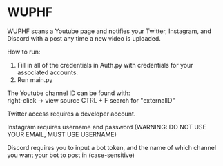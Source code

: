 # WUPHF
WUPHF scans a Youtube page and notifies your Twitter, Instagram, and Discord with a post any time a new video is uploaded.

How to run:
1. Fill in all of the credentials in Auth.py with credentials for your associated accounts.
2. Run main.py

The Youtube channel ID can be found with:   
right-click -> view source
CTRL + F search for "externalID"

Twitter access requires a developer account.

Instagram requires username and password (WARNING: DO NOT USE YOUR EMAIL, MUST USE USERNAME)

Discord requires you to input a bot token, and the name of which channel you want your bot to post in (case-sensitive)
